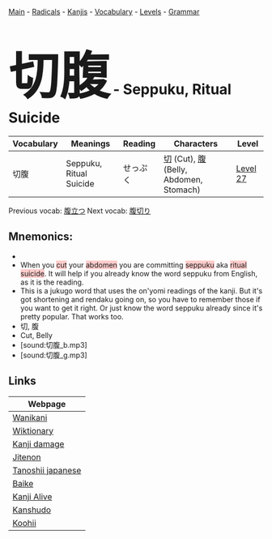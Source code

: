 <style> bigfont {font-size: 100px}</style>
[Main](../README.md) -
[Radicals](../radicals.md) -
[Kanjis](../kanjis.md) -
[Vocabulary](../vocabulary.md) -
[Levels](../levels.md) -
[Grammar](../grammar.md)
# <bigfont> 切腹</bigfont> - Seppuku, Ritual Suicide 

| Vocabulary | Meanings | Reading | Characters | Level |
| --- | --- | --- | --- | --- |
| 切腹 | Seppuku, Ritual Suicide | せっぷく |  [切](../kanjis/切.md) (Cut), [腹](../kanjis/腹.md) (Belly, Abdomen, Stomach) | [Level 27](../levels/wk_level27.md) |

Previous vocab: [腹立つ](腹立つ.md) Next vocab: [腹切り](腹切り.md) 

## Mnemonics:

* 
* When you <span style="background-color:#ffcccb"> cut</span> your <span style="background-color:#ffcccb"> abdomen</span> you are committing <span style="background-color:#ffcccb"> seppuku</span> aka <span style="background-color:#ffcccb"> ritual suicide</span>. It will help if you already know the word seppuku from English, as it is the reading.
* This is a jukugo word that uses the on'yomi readings of the kanji. But it's got shortening and rendaku going on, so you have to remember those if you want to get it right. Or just know the word seppuku already since it's pretty popular. That works too.
* 切, 腹
* Cut, Belly
* [sound:切腹_b.mp3]
* [sound:切腹_g.mp3]


## Links 

| Webpage |
| --- |
| [Wanikani          ](https://www.wanikani.com/kanji/切腹) |
| [Wiktionary        ](https://en.wiktionary.org/wiki/切腹) |
| [Kanji damage      ](http://www.kanjidamage.com/kanji/search?utf8=✓&q=切腹) |
| [Jitenon           ](https://jitenon.com/kanji/切腹) |
| [Tanoshii japanese ](https://www.tanoshiijapanese.com/dictionary/kanji.cfm?k=切腹) |
| [Baike             ](https://baike.baidu.com/item/切腹) |
| [Kanji Alive       ](https://app.kanjialive.com/切腹) |
| [Kanshudo          ](https://www.kanshudo.com/searchmn?q=切腹) |
| [Koohii            ](https://kanji.koohii.com/study/kanji/切腹) |
